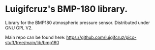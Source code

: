 # Luigifcruz's BMP-180 library.

Library for the BMP180 atmospheric pressure sensor. Distributed under GNU GPL V2.

Main repo can be found here:
https://github.com/luigifcruz/pico-stuff/tree/main/lib/bmp180
